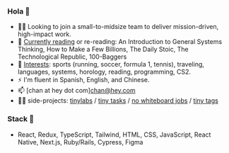 ### Hola 👋

- 👨‍💻  Looking to join a small-to-midsize team to deliver mission-driven, high-impact work.
- 🌱  [Currently reading](https://www.middlekid.io/readings) or re-reading: An Introduction to General Systems Thinking, How to Make a Few Billions, The Daily Stoic, The Technological Republic, 100-Baggers
- 💬  [Interests](https://www.middlekid.io/): sports (running, soccer, formula 1, tennis), traveling, languages, systems, horology, reading, programming, CS2.
- ⚡️ I'm fluent in Spanish, English, and Chinese.
- 📫  [chan at hey dot com]<chan@hey.com>
- 👨‍💻 side-projects: [tinylabs](https://www.tinylabs.cc/) / [tiny tasks](https://chromewebstore.google.com/detail/tiny-tasks-a-modern-to-do/lffhhelhehdcodfahohelkbfmaneiglg) / [no whiteboard jobs](https://www.nowhiteboardjobs.xyz/) / [tiny tags](https://chromewebstore.google.com/detail/tiny-tags-instant-query-p/adjhigahlbnjoiaoaoignnhfablfcoba?utm_source=tinylabs)

### Stack 🥞
- React, Redux, TypeScript, Tailwind, HTML, CSS, JavaScript, React Native, Next.js, Ruby/Rails, Cypress, Figma

<!--
**rchrdchn/rchrdchn** is a ✨ _special_ ✨ repository because its `README.md` (this file) appears on your GitHub profile.

Here are some ideas to get you started:

- 🔭 I’m currently working on ...
- 🌱 I’m currently learning ...
- 👯 I’m looking to collaborate on ...
- 🤔 I’m looking for help with ...
- 💬 Ask me about ...
- 📫 How to reach me: ...
- 😄 Pronouns: ...
- ⚡ Fun fact: ...
-->
